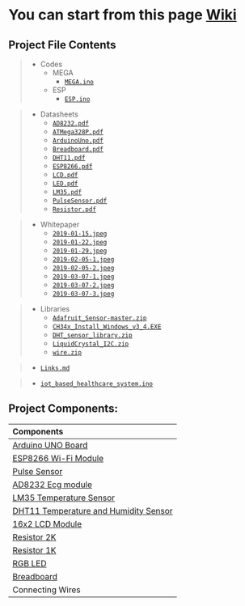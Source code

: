 # You can start from this page [Wiki](https://github.com/MohanadSinan/IoT-Based-Healthcare-System/wiki)

## Project File Contents
>  - Codes
>    - MEGA
>      - [`MEGA.ino`](Project/Codes/MEGA/MEGA.ino)
>    - ESP
>      - [`ESP.ino`](Project/Codes/ESP/ESP.ino)

>  - Datasheets
>    - [`AD8232.pdf`](Project/Datasheets/AD8232.pdf)
>    - [`ATMega328P.pdf`](Project/Datasheets/ATMega328P.pdf)
>    - [`ArduinoUno.pdf`](Project/Datasheets/ArduinoUno.pdf)
>    - [`Breadboard.pdf`](Project/Datasheets/Breadboard.pdf)
>    - [`DHT11.pdf`](Project/Datasheets/DHT11.pdf)
>    - [`ESP8266.pdf`](Project/Datasheets/ESP8266.pdf)
>    - [`LCD.pdf`](Project/Datasheets/LCD.pdf)
>    - [`LED.pdf`](Project/Datasheets/LED.pdf)
>    - [`LM35.pdf`](Project/Datasheets/LM35.pdf)
>    - [`PulseSensor.pdf`](Project/Datasheets/PulseSensor.pdf)
>    - [`Resistor.pdf`](Project/Datasheets/Resistor.pdf)

>  - Whitepaper
>     - [`2019-01-15.jpeg`](Project/Whitepaper/2019-01-15.jpeg)
>     - [`2019-01-22.jpeg`](Project/Whitepaper/2019-01-22.jpeg)
>     - [`2019-01-29.jpeg`](Project/Whitepaper/2019-01-29.jpeg)
>     - [`2019-02-05-1.jpeg`](Project/Whitepaper/2019-02-05-1.jpeg)
>     - [`2019-02-05-2.jpeg`](Project/Whitepaper/2019-02-05-2.jpeg)
>     - [`2019-03-07-1.jpeg`](Project/Whitepaper/2019-03-07-1.jpeg)
>     - [`2019-03-07-2.jpeg`](Project/Whitepaper/2019-03-07-2.jpeg)
>     - [`2019-03-07-3.jpeg`](Project/Whitepaper/2019-03-07-3.jpeg)


>  - Libraries
>     - [`Adafruit_Sensor-master.zip`](Project/Libraries/Adafruit_Sensor-master.zip)
>     - [`CH34x_Install_Windows_v3_4.EXE`](Project/Libraries/CH34x_Install_Windows_v3_4.EXE)
>     - [`DHT_sensor_library.zip`](Project/Libraries/DHT_sensor_library.zip)
>     - [`LiquidCrystal_I2C.zip`](Project/Libraries/LiquidCrystal_I2C.zip)
>     - [`wire.zip`](Project/Libraries/wire.zip)

>   - [`Links.md`](Project/Links.md)

>   - [`iot_based_healthcare_system.ino`](Project/iot_based_healthcare_system.ino)

## Project Components:
| Components |
| :------------- |
| [Arduino UNO Board](https://github.com/MohanadSinan/IoT-Based-Healthcare-System/wiki/ARDUINO-UNO-RV3) |
| [ESP8266 Wi-Fi Module](https://github.com/MohanadSinan/IoT-Based-Healthcare-System/wiki/ESP8266----WiFi-Module) |
| [Pulse Sensor](https://github.com/MohanadSinan/IoT-Based-Healthcare-System/wiki/Pulse-Sensor) |
| [AD8232 Ecg module](https://github.com/MohanadSinan/IoT-Based-Healthcare-System/wiki/AD8232-Ecg-module) |
| [LM35 Temperature Sensor](https://github.com/MohanadSinan/IoT-Based-Healthcare-System/wiki/LM35-Temperature-Sensor) |
| [DHT11 Temperature and Humidity Sensor](https://github.com/MohanadSinan/IoT-Based-Healthcare-System/wiki/DHT11-Temperature-and-Humidity-Sensor) | [`Ordered`](https://saudi.souq.com/sa-en/dht11-temperature-and-humidity-sensor-29887909/i/) |
| [16x2 LCD Module](https://github.com/MohanadSinan/IoT-Based-Healthcare-System/wiki/I2C-LCD-Display) |
| [Resistor 2K](https://github.com/MohanadSinan/IoT-Based-Healthcare-System/wiki/Resistors) |
| [Resistor 1K](https://github.com/MohanadSinan/IoT-Based-Healthcare-System/wiki/Resistors) |
| [RGB LED](https://github.com/MohanadSinan/IoT-Based-Healthcare-System/wiki/RGB-LED) |
| [Breadboard](https://github.com/MohanadSinan/IoT-Based-Healthcare-System/wiki/Breadboard) |
| Connecting Wires |


